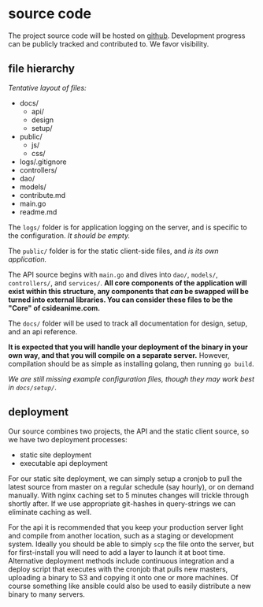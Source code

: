 
# source code

The project source code will be hosted on [github](https://github.com/cdelorme/csideanime.com).  Development progress can be publicly tracked and contributed to.  We favor visibility.


## file hierarchy

_Tentative layout of files:_

- docs/
    - api/
    - design
    - setup/
- public/
    - js/
    - css/
- logs/.gitignore
- controllers/
- dao/
- models/
- contribute.md
- main.go
- readme.md

The `logs/` folder is for application logging on the server, and is specific to the configuration.  _It should be empty._

The `public/` folder is for the static client-side files, and _is its own application._

The API source begins with `main.go` and dives into `dao/`, `models/`, `controllers/`, and `services/`.  **All core components of the application will exist within this structure, any components that _can_ be swapped will be turned into external libraries.  You can consider these files to be the "Core" of csideanime.com.**

The `docs/` folder will be used to track all documentation for design, setup, and an api reference.

**It is expected that you will handle your deployment of the binary in your own way, and that you will compile on a separate server.**  However, compilation should be as simple as installing golang, then running `go build`.

_We are still missing example configuration files, though they may work best in `docs/setup/`._


## deployment

Our source combines two projects, the API and the static client source, so we have two deployment processes:

- static site deployment
- executable api deployment

For our static site deployment, we can simply setup a cronjob to pull the latest source from master on a regular schedule (say hourly), or on demand manually.  With nginx caching set to 5 minutes changes will trickle through shortly after.  If we use appropriate git-hashes in query-strings we can eliminate caching as well.

For the api it is recommended that you keep your production server light and compile from another location, such as a staging or development system.  Ideally you should be able to simply `scp` the file onto the server, but for first-install you will need to add a layer to launch it at boot time.  Alternative deployment methods include continuous integration and a deploy script that executes with the cronjob that pulls new masters, uploading a binary to S3 and copying it onto one or more machines.  Of course something like ansible could also be used to easily distribute a new binary to many servers.
